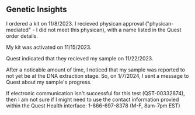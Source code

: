 ## Genetic Insights

I ordered a kit on 11/8/2023.  I recieved physican approval ("physican-mediated" - I did not meet this physican), with a name listed in the Quest order details.

My kit was activated on 11/15/2023.

Quest indicated that they recieved my sample on 11/22/2023.

After a noticable amount of time, I noticed that my sample was reported to not yet be at the DNA extraction stage.  So, on 1/7/2024, I sent a message to Quest about my sample's progress.

If electronic communication isn't successful for this test (QST-00332874), then I am not sure if I might need to use the contact information provied within the Quest Health interface: 1-866-697-8378 (M-F, 8am-7pm EST)
